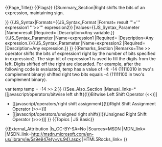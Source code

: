 {{Page_Title}}
{{Flags}}
{{Summary_Section|Right shifts the bits of an expression, maintaining sign.

}}
{{JS_Syntax|Formats={{JS_Syntax_Format
|Format= result '''=''' expression1 '''&gt;&gt;''' expression2}}
|Values={{JS_Syntax_Parameter
|Name=result
|Required=
|Description=Any variable.}}{{JS_Syntax_Parameter
|Name=expression1
|Required=
|Description=Any expression.}}{{JS_Syntax_Parameter
|Name=expression2
|Required=
|Description=Any expression.}}
}}
{{Remarks_Section
|Remarks=The &gt;&gt; operator shifts the bits of expression1 right by the number of bits specified in expression2. The sign bit of expression1 is used to fill the digits from the left. Digits shifted off the right are discarded. For example, after the following code is evaluated, temp has a value of -4: -14 (11110010 in two's complement binary) shifted right two bits equals -4 (11111100 in two's complement binary).

 var temp
 temp = -14 &gt;&gt; 2
}}
{{See_Also_Section
|Manual_links=* [[javascript/operators/bitwise left shift{{!}}Bitwise Left Shift Operator (&#60;&#60;)]]
* [[javascript/operators/right shift assignment{{!}}Right Shift Assignment Operator (&#62;&#62;=)]]
* [[javascript/operators/unsigned right shift{{!}}Unsigned Right Shift Operator (&#62;&#62;&#62;)]]
}}
{{Topics | JS Basic}}

{{External_Attribution
|Is_CC-BY-SA=No
|Sources=MSDN
|MDN_link=
|MSDN_link=http://msdn.microsoft.com/en-us/library/ie/5s9e947e(v=vs.94).aspx
|HTML5Rocks_link=
}}